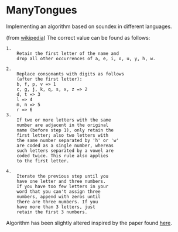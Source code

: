 ManyTongues
===========

Implementing an algorithm based on soundex in different languages.

(from [wikipedia](https://en.wikipedia.org/wiki/Soundex))
    The correct value can be found as follows:

    1. 
        Retain the first letter of the name and
        drop all other occurrences of a, e, i, o, u, y, h, w.

    2.
        Replace consonants with digits as follows
        (after the first letter):
        b, f, p, v => 1
        c, g, j, k, q, s, x, z => 2
        d, t => 3
        l => 4
        m, n => 5
        r => 6
    3.
        If two or more letters with the same
        number are adjacent in the original
        name (before step 1), only retain the
        first letter; also two letters with
        the same number separated by 'h' or 'w'
        are coded as a single number, whereas
        such letters separated by a vowel are
        coded twice. This rule also applies
        to the first letter.

    4.
        Iterate the previous step until you
        have one letter and three numbers.
        If you have too few letters in your
        word that you can't assign three
        numbers, append with zeros until
        there are three numbers. If you
        have more than 3 letters, just
        retain the first 3 numbers.

Algorithm has been slightly altered
inspired by the paper found [here](http://www.creativyst.com/Doc/Articles/SoundEx1/SoundEx1.htm).

